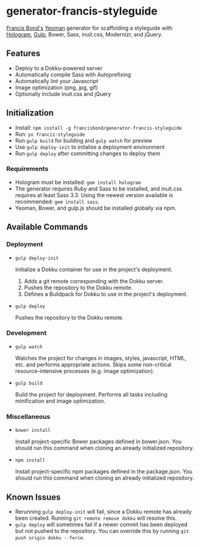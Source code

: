 generator-francis-styleguide
============================

[Francis Bond's](http://francisbond.com) [Yeoman](http://yeoman.io) generator for scaffolding a styleguide with [Hologram](http://trulia.github.io/hologram/), [Gulp](http://gulpjs.com/), Bower, Sass, inuit.css, Modernizr, and jQuery.

## Features

* Deploy to a Dokku-powered server
* Automatically compile Sass with Autoprefixing
* Automatically lint your Javascript
* Image optimization (png, jpg, gif)
* Optionally include inuit.css and jQuery

## Initialization

* Install: `npm install -g francisbond/generator-francis-styleguide`
* Run: `yo francis-styleguide`
* Run `gulp build` for building and `gulp watch` for preview
* Use `gulp deploy-init` to initalise a deployment environment
* Run `gulp deploy` after committing changes to deploy them

### Requirements
* Hologram must be installed: `gem install hologram`
* The generator requires Ruby and Sass to be installed, and inuit.css requires at least Sass 3.3. Using the newest version available is recommended: `gem install sass`.
* Yeoman, Bower, and gulp.js should be installed globally via npm.

## Available Commands

### Deployment

* `gulp deploy-init`

  Initialize a Dokku container for use in the project's deployment.

  1. Adds a git remote corresponding with the Dokku server.
  2. Pushes the repository to the Dokku remote.
  3. Defines a Buildpack for Dokku to use in the project's deployment.

* `gulp deploy`

  Pushes the repository to the Dokku remote.

### Development

* `gulp watch`

  Watches the project for changes in images, styles, javascript, HTML, etc. and performs appropriate actions. Skips some non-critical resource-intensive processes (e.g. image optimization).

* `gulp build`

  Build the project for deployment. Performs all tasks including minification and image optimization.

### Miscellaneous

* `bower install`

  Install project-specific Bower packages defined in bower.json. You should run this command when cloning an already initialized repository.

* `npm install`

  Install project-specific npm packages defined in the package.json. You should run this command when cloning an already initialized repository.

## Known Issues

* Rerunning `gulp deploy-init` will fail, since a Dokku remote has already been created. Running `git remote remove dokku` will resolve this.
* `gulp deploy` will sometimes fail if a newer commit has been deployed but not pushed to the repository. You can override this by running `git push origin dokku --force`.
